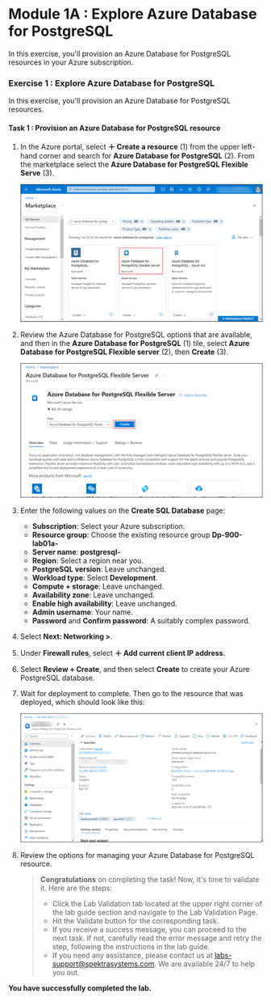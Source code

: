 # Module 1A : Explore Azure Database for PostgreSQL

In this exercise, you'll provision an Azure Database for PostgreSQL resources in your Azure subscription.

### Exercise 1 : Explore Azure Database for PostgreSQL

In this exercise, you'll provision an Azure Database for PostgreSQL resources.

#### Task 1 : Provision an Azure Database for PostgreSQL resource
 
1. In the Azure portal, select **&#65291; Create a resource** (1) from the upper left-hand corner and search for **Azure Database for PostgreSQL** (2).  From the marketplace select the **Azure Database for PostgreSQL Flexible Serve** (3).
 
    ![Screenshot of Azure Database for PostgreSQL deployment options](images/dp900-1a-1(1).png)

1. Review the Azure Database for PostgreSQL options that are available, and then in the **Azure Database for PostgreSQL** (1) tile, select **Azure Database for PostgreSQL Flexible server** (2), then **Create** (3).

    ![Screenshot of Azure Database for PostgreSQL deployment options](images/dp900-1a-2(1).png)

1. Enter the following values on the **Create SQL Database** page:
    - **Subscription**: Select your Azure subscription.
    - **Resource group**: Choose the existing resource group **Dp-900-lab01a-<inject key="DeploymentID" enableCopy="false"/>**
    - **Server name**: **postgresql-<inject key="DeploymentID" enableCopy="false"/>**
    - **Region**: Select a region near you.
    - **PostgreSQL version**: Leave unchanged.
    - **Workload type**: Select **Development**.
    - **Compute + storage**: Leave unchanged.
    - **Availability zone**: Leave unchanged.
    - **Enable high availability**: Leave unchanged.
    - **Admin username**: Your name.
    - **Password** and **Confirm password**: A suitably complex password.

1. Select **Next: Networking >**.

1. Under **Firewall rules**, select **&#65291; Add current client IP address**.

1. Select **Review + Create**, and then select **Create** to create your Azure PostgreSQL database.

1. Wait for deployment to complete. Then go to the resource that was deployed, which should look like this:

    ![Screenshot of the Azure portal showing the Azure Database for PostgreSQL page.](images/dp900-1a-3(1-1).png)

1. Review the options for managing your Azure Database for PostgreSQL resource.

    > **Congratulations** on completing the task! Now, it's time to validate it. Here are the steps:
    > - Click the Lab Validation tab located at the upper right corner of the lab guide section and navigate to the Lab Validation Page.
    > - Hit the Validate button for the corresponding task.
    > - If you receive a success message, you can proceed to the next task. If not, carefully read the error message and retry the step, following the instructions in the lab guide.
    > - If you need any assistance, please contact us at labs-support@spektrasystems.com. We are available 24/7 to help you out.

**You have successfully completed the lab.**
